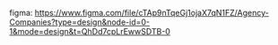 figma: https://www.figma.com/file/cTAp9nTqeGj1ojaX7qN1FZ/Agency-Companies?type=design&node-id=0-1&mode=design&t=QhDd7cpLrEwwSDTB-0

